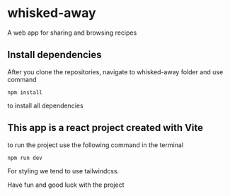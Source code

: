 # whisked-away
A web app for sharing and browsing recipes

## Install dependencies

After you clone the repositories, navigate to whisked-away folder and use command

```
npm install
```
to install all dependencies

## This app is a react project created with Vite 
to run the project use the following command in the terminal 
```
npm run dev
```
For styling we tend to use tailwindcss.

Have fun and good luck with the project